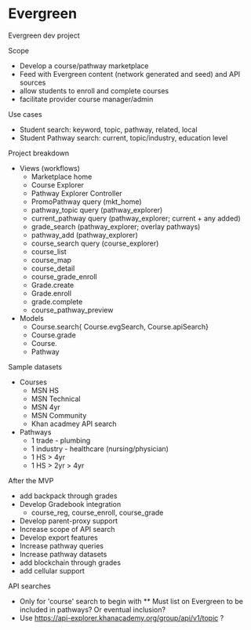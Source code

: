 # Evergreen
Evergreen dev project

Scope
* Develop a course/pathway marketplace
* Feed with Evergreen content (network generated and seed) and API sources
* allow students to enroll and complete courses
* facilitate provider course manager/admin 


Use cases
* Student search: keyword, topic, pathway, related, local
* Student Pathway search: current, topic/industry, education level

Project breakdown
* Views (workflows)
  * Marketplace home
  * Course Explorer
  * Pathway Explorer
Controller
  * PromoPathway query (mkt_home)
  * pathway_topic query (pathway_explorer)
  * current_pathway query (pathway_explorer; current + any added)
  * grade_search (pathway_explorer; overlay pathways)
  * pathway_add (pathway_explorer)
  * course_search query (course_explorer)
  * course_list
  * course_map
  * course_detail
  * course_grade_enroll
  * Grade.create
  * Grade.enroll
  * grade.complete
  * course_pathway_preview
* Models
  * Course.search{ Course.evgSearch, Course.apiSearch}
  * Course.grade
  * Course.
  * Pathway


Sample datasets
* Courses
  * MSN HS
  * MSN Technical
  * MSN 4yr
  * MSN Community
  * Khan acadmey API search
* Pathways
  * 1 trade - plumbing
  * 1 industry - healthcare (nursing/physician)
  * 1 HS > 4yr
  * 1 HS > 2yr > 4yr



After the MVP
* add backpack through grades
* Develop Gradebook integration
  * course_reg, course_enroll, course_grade
* Develop parent-proxy support
* Increase scope of API search
* Develop export features
* Increase pathway queries
* Increase pathway datasets
* add blockchain through grades
* add cellular support


API searches
* Only for 'course' search to begin with
** Must list on Evergreen to be included in pathways? Or eventual inclusion?
* Use https://api-explorer.khanacademy.org/group/api/v1/topic ?
